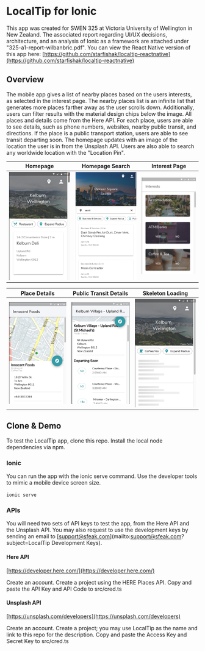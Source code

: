 # LocalTip for Ionic
This app was created for SWEN 325 at Victoria University of Wellington in New Zealand. 
The associated report regarding UI/UX decisions, architecture, and an analysis of Ionic as a framework are attached under "325-a1-report-wilbanbric.pdf".
You can view the React Native version of this app here: [https://github.com/starfishak/localtip-reactnative](https://github.com/starfishak/localtip-reactnative)

## Overview ##
The mobile app gives a list of nearby places based on the users interests, as selected in the interest page. The nearby places list is an infinite list that generates more places farther away as the user scrolls down. Additionally, users can filter results with the material design chips below the image. All places and details come from the Here API. For each place, users are able to see details, such as phone numbers, websites, nearby public transit, and directions. If the place is a public transport station, users are able to see transit departing soon. The homepage updates with an image of the location the user is in from the Unsplash API. Users are also able to search any worldwide location with the "Location Pin".

| Homepage  | Homepage Search | Interest Page |
| ------------- | ------------- | ------------- |
| ![Homepage](screenshots/1.png)  | ![Homepage Search](screenshots/2_a.png)  | ![Interest Page](screenshots/3.png) |

| Place Details  | Public Transit Details | Skeleton Loading |
| ------------- | ------------- | ------------- |
| ![Place Details](screenshots/4.png)  | ![Public Transit Details](screenshots/5.png)  | ![Skeleton Loading](screenshots/6.png) |

## Clone & Demo ##
To test the LocalTip app, clone this repo.
Install the local node dependencies via npm.

### Ionic ###
You can run the app with the ionic serve command. Use the developer tools to mimic a mobile device screen size.

```ionic serve```

### APIs ###

You will need two sets of API keys to test the app, from the Here API and the Unsplash API. You may also request to use the development keys by sending an email to [support@sfeak.com](mailto:support@sfeak.com?subject=LocalTip Development Keys).

#### Here API #### 
[https://developer.here.com/](https://developer.here.com/)

Create an account. Create a project using the HERE Places API.
Copy and paste the API Key and API Code to src/cred.ts

#### Unsplash API ####
[https://unsplash.com/developers](https://unsplash.com/developers)

Create an account. Create a project; you may use LocalTip as the name and link to this repo for the description.
Copy and paste the Access Key and Secret Key to src/cred.ts